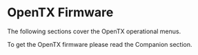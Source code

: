 # OpenTX Firmware

The following sections cover the OpenTX operational menus.

To get the OpenTX firmware please read the Companion section.



